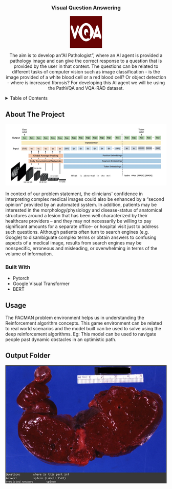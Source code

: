 <!-- # pacman-ai-dqn -->
<!-- ![image](https://user-images.githubusercontent.com/72292326/136656848-46fae12a-8f70-401e-976a-0483806231b0.png) -->

<div align="center">
  <h3 align="center">Visual Question Answering</h3>
  <img align="center" src= "https://github.com/rishysp/Visual-Question-Answering/blob/main/logo.png" alt="Logo" width="100" height="100">
  <p align="center">
    The aim is to develop an“AI Pathologist”, where an AI agent is provided a pathology image and can give the correct response to a question that is provided by the user in that context. The questions can be related to different tasks of computer vision such as image classification - is the image provided of a white blood cell or a red blood cell? Or object detection - where is increased fibrosis? For developing this AI agent we will be using the PathVQA and VQA-RAD dataset.
  </p>
</div>



<!-- TABLE OF CONTENTS -->
<details>
  <summary>Table of Contents</summary>
  <ol>
    <li>
      <a href="#about-the-project">About The Project</a>
      <ul>
        <li><a href="#built-with">Built With</a></li>
      </ul>
    </li>
    <li><a href="#usage">Usage</a></li>
  </ol>
</details>



<!-- ABOUT THE PROJECT -->
## About The Project

<img src="https://github.com/rishysp/Visual-Question-Answering/blob/main/arch.jpg"/>

In context of our problem statement, the clinicians' confidence in interpreting complex medical images could also be enhanced by a “second opinion” provided by an automated system. In addition, patients may be interested in the morphology/physiology and disease-status of anatomical structures around a lesion that has been well characterized by their healthcare providers – and they may not necessarily be willing to pay significant amounts for a separate office- or hospital visit just to address such questions. Although patients often turn to search engines (e.g. Google) to disambiguate complex terms or obtain answers to confusing aspects of a medical image, results from search engines may be nonspecific, erroneous and misleading, or overwhelming in terms of the volume of information.




### Built With

* Pytorch
* Google Visual Transformer
* BERT




<!-- USAGE EXAMPLES -->
## Usage

The PACMAN problem environment helps us in understanding the Reinforcement algorithm concepts. This game environment can be related to real world scenarios and the model built can be used to solve using the deep reinforcement algorithms.
Eg: This model can be used to navigate people past dynamic obstacles in an optimistic path.



## Output Folder

<img src="https://github.com/rishysp/Visual-Question-Answering/blob/main/output.jpeg"/>
